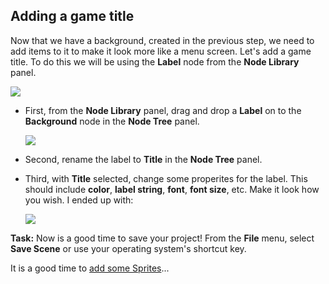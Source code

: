 ## Adding a game title
Now that we have a background, created in the previous step, we need to add items to it to make it look more like a menu screen. Let's add a game title. To do this we will be using the __Label__ node from the __Node Library__ panel.

  ![](img/node_library_label.png)

* First, from the __Node Library__ panel, drag and drop a __Label__  on to the __Background__ node in the __Node Tree__ panel.

    ![](img/background_label_hierarchy.png)

* Second, rename the label to __Title__ in the __Node Tree__ panel.

* Third, with __Title__ selected, change some properites for the label. This should include __color__, __label string__, __font__, __font size__, etc. Make it look how you wish. I ended up with:

    ![](img/background_title.png)

__Task:__ Now is a good time to save your project! From the __File__ menu, select __Save Scene__ or use your operating system's shortcut key.

It is a good time to [add some Sprites](sprites.md)...